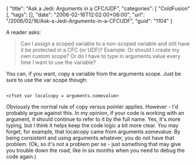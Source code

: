 {
	"title": "Ask a Jedi: Arguments in a CFC/UDF",
	"categories": [
		"ColdFusion"
	],
	"tags": [],
	"date": "2006-02-16T12:02:00+06:00",
	"url": "/2006/02/16/Ask-a-Jedi-Arguments-in-a-CFCUDF",
	"guid": "1104"
}

A reader asks:

<blockquote>
Can I assign a scoped variable to a non-scoped variable and still have it be protected in a CFC (or UDF)?  Example: <cfset newvar = arguments.value>  Or should I create my own custom scope?  Or do I have to type in arguments.value every time I want to use the variable?
</blockquote>

You can, if you want, copy a variable from the arguments scope. Just be sure to use the var scope though:

<code>
&lt;cfset var localcopy = arguments.somevalue&gt;
</code>

Obviously the normal rule of copy versus pointer applies. However - I'd probably argue against this. In my opinion, if your code is working with an argument, it should continue to refer to it by the full name. Yes, it's more typing, but I think it helps keep the code logic a bit more clear. You may forget, for example, that localcopy came from arguments.somevalue. By being consistent and using arguments.whatever, you do not have that problem. (Ok, so it's not a problem per se - just something that may give you trouble down the road, like in six months when you need to debug the code again.)